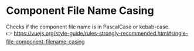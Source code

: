 # Component File Name Casing

Checks if the component file name is in PascalCase or kebab-case. &nbsp;&nbsp;<br />
👉 https://vuejs.org/style-guide/rules-strongly-recommended.html#single-file-component-filename-casing
